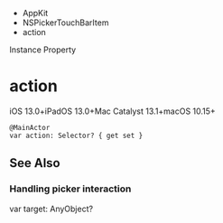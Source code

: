 

- AppKit
- NSPickerTouchBarItem
-  action 

Instance Property

# action

iOS 13.0+iPadOS 13.0+Mac Catalyst 13.1+macOS 10.15+

``` source
@MainActor
var action: Selector? { get set }
```

## See Also

### Handling picker interaction

var target: AnyObject?

